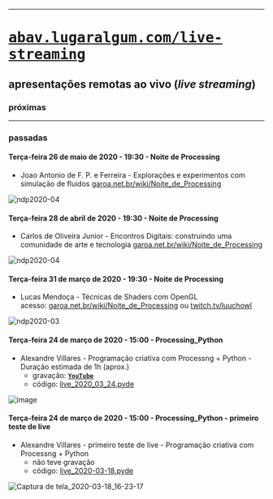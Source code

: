 
---

# <span style='font-family: monospace;'>[abav.lugaralgum.com/live-streaming](https://abav.lugaralgum.com/live-streaming)</span>
## apresentações remotas ao vivo (*live streaming*)

### próximas


---

### passadas

#### Terça-feira 26 de maio de 2020 - 19:30 - Noite de Processing
 
- Joao Antonio de F. P. e Ferreira - Explorações e experimentos com simulação de fluidos [garoa.net.br/wiki/Noite_de_Processing](https://garoa.net.br/wiki/Noite_de_Processing)

![ndp2020-04](https://garoa.net.br/w/images/NdP05-2020.png)


#### Terça-feira 28 de abril de 2020 - 19:30 - Noite de Processing
 
- Carlos de Oliveira Junior - Encontros Digitais: construindo uma comunidade de arte e tecnologia [garoa.net.br/wiki/Noite_de_Processing](https://garoa.net.br/wiki/Noite_de_Processing)

![ndp2020-04](https://garoa.net.br/w/images/NdP04-2020.png)
 

#### Terça-feira 31 de março de 2020 - 19:30 - Noite de Processing

- Lucas Mendoça - Técnicas de Shaders com OpenGL<br>acesso: [garoa.net.br/wiki/Noite_de_Processing](https://garoa.net.br/wiki/Noite_de_Processing) ou [twitch.tv/luuchowl](https://www.twitch.tv/luuchowl)

![ndp2020-03](https://user-images.githubusercontent.com/3694604/77477760-bc8d4e80-6e14-11ea-8eca-1509b22f2ed2.png)


#### Terça-feira 24 de março de 2020 - 15:00 - Processing_Python

- Alexandre Villares - Programação criativa com Processng + Python - Duração estimada de 1h (aprox.)
  - gravação: **[`YouTube`](https://youtu.be/-kROsOpXxS0)**
  - código: [live_2020_03_24.pyde](https://gist.github.com/villares/1dcabd2587066474a977547812679fd5)

![image](https://user-images.githubusercontent.com/3694604/77466157-c2c5ff80-6e01-11ea-950e-0c19da876b82.png)

#### Terça-feira 24 de março de 2020 - 15:00 - Processing_Python - primeiro teste de live

- Alexandre Villares - primeiro teste de live - Programação criativa com Processng + Python
    - não teve gravação
    - código: [live_2020-03-18.pyde](https://gist.github.com/villares/229bae8e9b3db9431865eb278af594e2)
    
![Captura de tela_2020-03-18_16-23-17](https://user-images.githubusercontent.com/3694604/76999475-96683a00-694e-11ea-88d7-51de75ab6f95.png)



